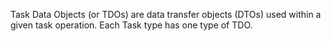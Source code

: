 Task Data Objects (or TDOs) are data transfer objects (DTOs) used within a given task operation. Each Task type has one type of TDO.